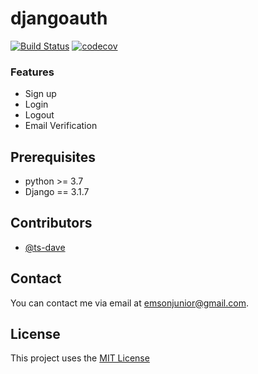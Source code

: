 # djangoauth
[![Build Status](https://travis-ci.org/ts-dave/djangoauth.svg?branch=main)](https://travis-ci.org/ts-dave/djangoauth) [![codecov](https://codecov.io/gh/ts-dave/djangoauth/branch/main/graph/badge.svg?token=WBQ810PVJT)](https://codecov.io/gh/ts-dave/djangoauth)

### Features
* Sign up
* Login
* Logout
* Email Verification

## Prerequisites
* python >= 3.7
* Django == 3.1.7
## Contributors
* [@ts-dave](https://github.com/ts-dave)

## Contact
You can contact me via email at [emsonjunior@gmail.com](emsonjunior@gmail.com).

## License
This project uses the [MIT License](https://opensource.org/licenses/MIT)
